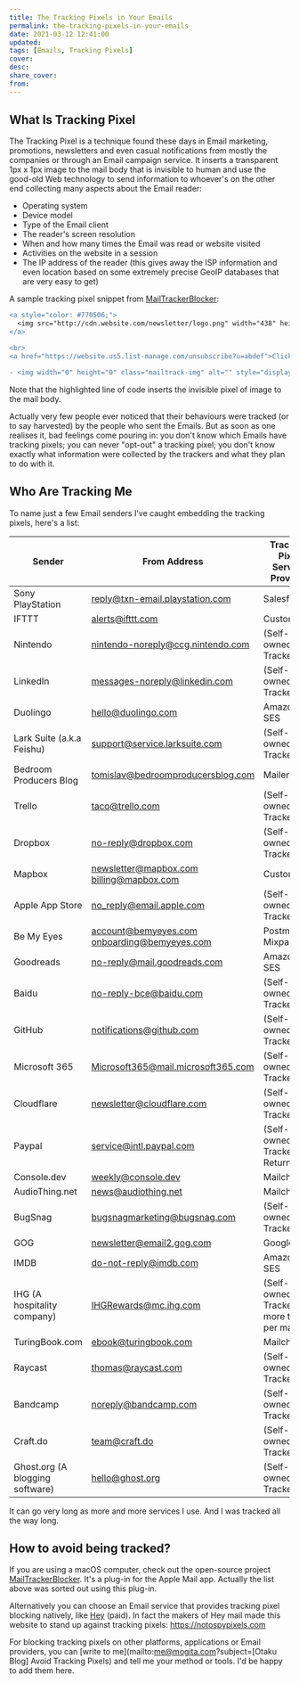```yaml
---
title: The Tracking Pixels in Your Emails
permalink: the-tracking-pixels-in-your-emails
date: 2021-03-12 12:41:00
updated:
tags: [Emails, Tracking Pixels]
cover:
desc:
share_cover:
from:
---
```


## What Is Tracking Pixel

The Tracking Pixel is a technique found these days in Email marketing, promotions, newsletters and even casual notifications from mostly the  companies or through an Email campaign service. It inserts a transparent 1px x 1px image to the mail body that is invisible to human and use the good-old Web technology to send information to whoever's on the other end collecting many aspects about the Email reader:

- Operating system
- Device model
- Type of the Email client
- The reader's screen resolution
- When and how many times the Email was read or website visited
- Activities on the website in a session
- The IP address of the reader (this gives away the ISP information and even location based on some extremely precise GeoIP databases that are very easy to get)

A sample tracking pixel snippet from [MailTrackerBlocker](https://github.com/apparition47/MailTrackerBlocker):

```diff
<a style="color: #770506;">
  <img src="http://cdn.website.com/newsletter/logo.png" width="438" height="42" border="0" style="max-width: 90%; height: auto" alt="logo.png">
</a>

<br>
<a href="https://website.us5.list-manage.com/unsubscribe?u=abdef">Click here to unsubscribe</a> or <a href="https://website.us5.list-manage.com/profile?u=abdef">Update subscription preferences</a>

- <img width="0" height="0" class="mailtrack-img" alt="" style="display:flex" src="https://mailtrack.io/trace/mail/0eabccbe98c98e9b8e9a8b89eab89ce9ab89e8bc.png?u=1234567">
```

Note that the highlighted line of code inserts the invisible pixel of image to the mail body.

Actually very few people ever noticed that their behaviours were tracked (or to say harvested) by the people who sent the Emails. But as soon as one realises it, bad feelings come pouring in: you don't know which Emails have tracking pixels; you can never "opt-out" a tracking pixel; you don't know exactly what information were collected by the trackers and what they plan to do with it.

## Who Are Tracking Me

To name just a few Email senders I've caught embedding the tracking pixels, here's a list:

| Sender                          | From Address                                      | Tracking Pixel Service Provider            |
| ------------------------------- | ------------------------------------------------- | ------------------------------------------ |
| Sony PlayStation                | reply@txn-email.playstation.com                   | Salesforce                                 |
| IFTTT                           | alerts@ifttt.com                                  | Customer.io                                |
| Nintendo                        | nintendo-noreply@ccg.nintendo.com                 | (Self-owned Tracker)                       |
| LinkedIn                        | messages-noreply@linkedin.com                     | (Self-owned Tracker)                       |
| Duolingo                        | hello@duolingo.com                                | Amazon SES                                 |
| Lark Suite (a.k.a Feishu)       | support@service.larksuite.com                     | (Self-owned Tracker)                       |
| Bedroom Producers Blog          | tomislav@bedroomproducersblog.com                 | MailerLite                                 |
| Trello                          | taco@trello.com                                   | (Self-owned Tracker)                       |
| Dropbox                         | no-reply@dropbox.com                              | (Self-owned Tracker)                       |
| Mapbox                          | newsletter@mapbox.com<br />billing@mapbox.com     | Customer.io                                |
| Apple App Store                 | no_reply@email.apple.com                          | (Self-owned Tracker)                       |
| Be My Eyes                      | account@bemyeyes.com<br />onboarding@bemyeyes.com | Postmark<br />Mixpanel                     |
| Goodreads                       | no-reply@mail.goodreads.com                       | Amazon SES                                 |
| Baidu                           | no-reply-bce@baidu.com                            | (Self-owned Tracker)                       |
| GitHub                          | notifications@github.com                          | (Self-owned Tracker)                       |
| Microsoft 365                   | Microsoft365@mail.microsoft365.com                | (Self-owned Tracker)                       |
| Cloudflare                      | newsletter@cloudflare.com                         | (Self-owned Tracker)                       |
| Paypal                          | service@intl.paypal.com                           | (Self-owned Tracker)<br />Return Path      |
| Console.dev                     | weekly@console.dev                                | Mailchimp                                  |
| AudioThing.net                  | news@audiothing.net                               | Mailchimp                                  |
| BugSnag                         | bugsnagmarketing@bugsnag.com                      | (Self-owned Tracker)                       |
| GOG                             | newsletter@email2.gog.com                         | Google                                     |
| IMDB                            | do-not-reply@imdb.com                             | Amazon SES                                 |
| IHG (A hospitality company)     | IHGRewards@mc.ihg.com                             | (Self-owned Tracker, more than 1 per mail) |
| TuringBook.com                  | ebook@turingbook.com                              | Mailchimp                                  |
| Raycast                         | thomas@raycast.com                                | (Self-owned Tracker)                       |
| Bandcamp                        | noreply@bandcamp.com                              | (Self-owned Tracker)                       |
| Craft.do                        | team@craft.do                                     | (Self-owned Tracker)                       |
| Ghost.org (A blogging software) | hello@ghost.org                                   | (Self-owned Tracker)                       |

It can go very long as more and more services I use. And I was tracked all the way long.

## How to avoid being tracked?

If you are using a macOS computer, check out the open-source project [MailTrackerBlocker](https://github.com/apparition47/MailTrackerBlocker). It's a plug-in for the Apple Mail app. Actually the list above was sorted out using this plug-in.

Alternatively you can choose an Email service that provides tracking pixel blocking natively, like [Hey](https://hey.com) (paid). In fact the makers of Hey mail made this website to stand up against tracking pixels: https://notospypixels.com

For blocking tracking pixels on other platforms, applications or Email providers, you can [write to me](mailto:me@mogita.com?subject=[Otaku Blog] Avoid Tracking Pixels) and tell me your method or tools. I'd be happy to add them here.